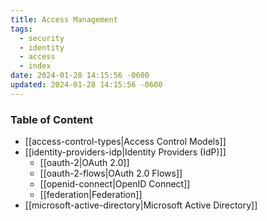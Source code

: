 ```yaml
---
title: Access Management
tags:
  - security
  - identity
  - access
  - index
date: 2024-01-28 14:15:56 -0600
updated: 2024-01-28 14:15:56 -0600
---
```


### Table of Content

* [[access-control-types|Access Control Models]]
* [[identity-providers-idp|Identity Providers (IdP)]]
	- [[oauth-2|OAuth 2.0]]
	- [[oauth-2-flows|OAuth 2.0 Flows]]
	- [[openid-connect|OpenID Connect]]
	- [[federation|Federation]]
* [[microsoft-active-directory|Microsoft Active Directory]]
